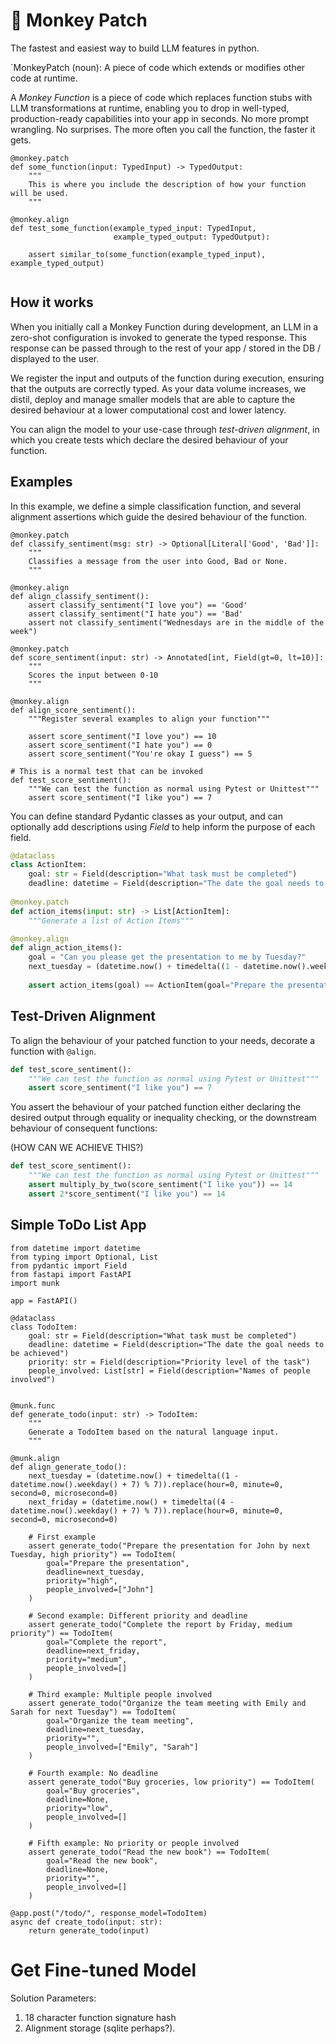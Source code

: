# 🙈 Monkey Patch

The fastest and easiest way to build LLM features in python.

`MonkeyPatch (noun): A piece of code which extends or modifies other code at runtime.

A *Monkey Function* is a piece of code which replaces function stubs with LLM transformations at runtime, enabling you to drop in well-typed, production-ready capabilities into your app in seconds. No more prompt wrangling. No surprises. The more often you call the function, the faster it gets.

```
@monkey.patch
def some_function(input: TypedInput) -> TypedOutput:
	"""
	This is where you include the description of how your function will be used.
	"""

@monkey.align
def test_some_function(example_typed_input: TypedInput, 
					   example_typed_output: TypedOutput):
	
	assert similar_to(some_function(example_typed_input), example_typed_output)
	
```

## How it works

When you initially call a Monkey Function during development, an LLM in a zero-shot configuration is invoked to generate the typed response. This response can be passed through to the rest of your app / stored in the DB / displayed to the user.

We register the input and outputs of the function during execution, ensuring that the outputs are correctly typed. 
As your data volume increases, we distil, deploy and manage smaller models that are able to capture the desired behaviour at a lower computational cost and lower latency. 

You can align the model to your use-case through *test-driven alignment*, in which you create tests which declare the desired behaviour of your function. 

## Examples

In this example, we define a simple classification function, and several alignment assertions which guide the desired behaviour of the function. 

```sentiment
@monkey.patch
def classify_sentiment(msg: str) -> Optional[Literal['Good', 'Bad']]:
	"""
	Classifies a message from the user into Good, Bad or None.
	"""

@monkey.align
def align_classify_sentiment():
	assert classify_sentiment("I love you") == 'Good'
	assert classify_sentiment("I hate you") == 'Bad'
	assert not classify_sentiment("Wednesdays are in the middle of the week")
```


```
@monkey.patch
def score_sentiment(input: str) -> Annotated[int, Field(gt=0, lt=10)]:
	"""
	Scores the input between 0-10
	"""

@monkey.align
def align_score_sentiment():
	"""Register several examples to align your function"""
	
	assert score_sentiment("I love you") == 10
	assert score_sentiment("I hate you") == 0
	assert score_sentiment("You're okay I guess") == 5

# This is a normal test that can be invoked 
def test_score_sentiment():
	"""We can test the function as normal using Pytest or Unittest"""
	assert score_sentiment("I like you") == 7
```

You can define standard Pydantic classes as your output, and can optionally add descriptions using _Field_ to help inform the purpose of each field.

```python
@dataclass
class ActionItem:
    goal: str = Field(description="What task must be completed")
    deadline: datetime = Field(description="The date the goal needs to be achieved")
    
@monkey.patch
def action_items(input: str) -> List[ActionItem]:
	"""Generate a list of Action Items"""

@monkey.align
def align_action_items():
	goal = "Can you please get the presentation to me by Tuesday?"
	next_tuesday = (datetime.now() + timedelta((1 - datetime.now().weekday() + 7) % 7)).replace(hour=0, minute=0, second=0, microsecond=0)
	
	assert action_items(goal) == ActionItem(goal="Prepare the presentation", deadline=next_tuesday)
```

## Test-Driven Alignment

To align the behaviour of your patched function to your needs, decorate a function with `@align`.

```python
def test_score_sentiment():
	"""We can test the function as normal using Pytest or Unittest"""
	assert score_sentiment("I like you") == 7
```

You assert the behaviour of your patched function either declaring the desired output through equality or inequality checking, or the downstream behaviour of consequent functions:


(HOW CAN WE ACHIEVE THIS?)
```python
def test_score_sentiment():
	"""We can test the function as normal using Pytest or Unittest"""
	assert multiply_by_two(score_sentiment("I like you")) == 14
	assert 2*score_sentiment("I like you") == 14
```




## Simple ToDo List App

```
from datetime import datetime
from typing import Optional, List
from pydantic import Field
from fastapi import FastAPI
import munk

app = FastAPI()

@dataclass
class TodoItem:
    goal: str = Field(description="What task must be completed")
    deadline: datetime = Field(description="The date the goal needs to be achieved")
    priority: str = Field(description="Priority level of the task")
    people_involved: List[str] = Field(description="Names of people involved")


@munk.func
def generate_todo(input: str) -> TodoItem:
    """
    Generate a TodoItem based on the natural language input.
    """

@munk.align
def align_generate_todo():
    next_tuesday = (datetime.now() + timedelta((1 - datetime.now().weekday() + 7) % 7)).replace(hour=0, minute=0, second=0, microsecond=0)
    next_friday = (datetime.now() + timedelta((4 - datetime.now().weekday() + 7) % 7)).replace(hour=0, minute=0, second=0, microsecond=0)

    # First example
    assert generate_todo("Prepare the presentation for John by next Tuesday, high priority") == TodoItem(
        goal="Prepare the presentation",
        deadline=next_tuesday,
        priority="high",
        people_involved=["John"]
    )

    # Second example: Different priority and deadline
    assert generate_todo("Complete the report by Friday, medium priority") == TodoItem(
        goal="Complete the report",
        deadline=next_friday,
        priority="medium",
        people_involved=[]
    )

    # Third example: Multiple people involved
    assert generate_todo("Organize the team meeting with Emily and Sarah for next Tuesday") == TodoItem(
        goal="Organize the team meeting",
        deadline=next_tuesday,
        priority="",
        people_involved=["Emily", "Sarah"]
    )

    # Fourth example: No deadline
    assert generate_todo("Buy groceries, low priority") == TodoItem(
        goal="Buy groceries",
        deadline=None,
        priority="low",
        people_involved=[]
    )

    # Fifth example: No priority or people involved
    assert generate_todo("Read the new book") == TodoItem(
        goal="Read the new book",
        deadline=None,
        priority="",
        people_involved=[]
    )

@app.post("/todo/", response_model=TodoItem)
async def create_todo(input: str):
    return generate_todo(input)

```



# Get Fine-tuned Model

Solution Parameters:
1. 18 character function signature hash
2. Alignment storage (sqlite perhaps?). 